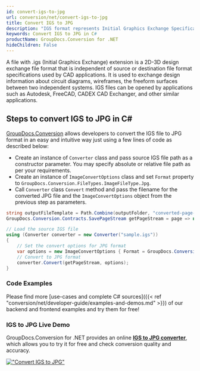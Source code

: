 ```yaml
---
id: convert-igs-to-jpg
url: conversion/net/convert-igs-to-jpg
title: Convert IGS to JPG
description: "IGS format represents Initial Graphics Exchange Specification (IGES) with .igs extension. Learn how to convert IGS to JPG file programmatically in C# language using GroupDocs.Conversion for .NET library."
keywords: Convert IGS to JPG in C#
productName: GroupDocs.Conversion for .NET
hideChildren: False
---
```


A file with .igs (Initial Graphics Exchange) extension is a 2D-3D design exchange file format that is independent of source or destination file format specifications used by CAD applications. It is used to exchange design information about circuit diagrams, wireframes, the freeform surfaces between two independent systems. IGS files can be opened by applications such as Autodesk, FreeCAD, CADEX CAD Exchanger, and other similar applications.

## Steps to convert IGS to JPG in C#

[GroupDocs.Conversion](https://products.groupdocs.com/conversion/net) allows developers to convert the IGS file to JPG format in an easy and intuitive way just using a few lines of code as described below:

* Create an instance of `Converter` class and pass source IGS file path as a constructor parameter. You may specify absolute or relative file path as per your requirements. 
* Create an instance of `ImageConvertOptions` class and set `Format` property to `GroupDocs.Conversion.FileTypes.ImageFileType.Jpg`.
* Call `Converter` class `Convert` method and pass the filename for the converted JPG file and the `ImageConvertOptions` object from the previous step as parameters.

```csharp
string outputFileTemplate = Path.Combine(outputFolder, "converted-page-{0}.jpg");
GroupDocs.Conversion.Contracts.SavePageStream getPageStream = page => new FileStream(string.Format(outputFileTemplate, page), FileMode.Create);

// Load the source IGS file
using (Converter converter = new Converter("sample.igs"))
{
    // Set the convert options for JPG format
    var options = new ImageConvertOptions { Format = GroupDocs.Conversion.FileTypes.ImageFileType.Jpg };   
    // Convert to JPG format
    converter.Convert(getPageStream, options);
}
```

### Code Examples

Please find more [use-cases and complete C# sources]({{< ref "conversion/net/developer-guide/examples-and-demos.md" >}}) of our backend and frontend examples and try them for free!

### IGS to JPG Live Demo

GroupDocs.Conversion for .NET provides an online [**IGS to JPG converter**](https://products.groupdocs.app/conversion/igs-to-jpg), which allows you to try it for free and check conversion quality and accuracy.

[!["Convert IGS to JPG"](conversion/net/images/convert-to-jpg/convert-igs-to-jpg.png)](https://products.groupdocs.app/conversion/igs-to-jpg)